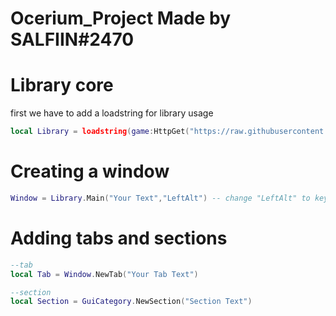 # Ocerium_Project Made by SALFIIN#2470

# Library core
first we have to add a loadstring for library usage

```lua
local Library = loadstring(game:HttpGet("https://raw.githubusercontent.com/slf0Dev/Ocerium_Project/main/Library.lua"))()
```


# Creating a window

```lua
Window = Library.Main("Your Text","LeftAlt") -- change "LeftAlt" to key that you want will hide gui
```

# Adding tabs and sections
```lua
--tab
local Tab = Window.NewTab("Your Tab Text")

--section
local Section = GuiCategory.NewSection("Section Text")

```
